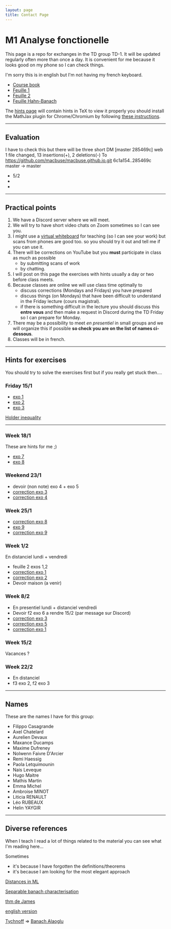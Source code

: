 ```yaml
---
layout: page
title: Contact Page
---
```


# M1 Analyse fonctionelle

This page is a repo for exchanges 
in the TD group TD-1. It will be updated regularly
often more than once a day. It is convenient for
me because it looks good on my phone so I can  check things.


I'm sorry 
this is in english but I'm not having  my french keyboard.

- [Course
    book](https://perso.telecom-paristech.fr/decreuse/_downloads/44d14d51b5d8b66b4a3aa0f6e9d2f9e0/analyse-fonctionnelle.pdf)
- [Feuille 1](./td1-lp.pdf)
- [Feuille 2](./td_duals.pdf)
- [Feuille Hahn-Banach](./td3-Hahn-Banach-bis.pdf)

The [hints page](https://github.com/macbuse/macbuse.github.io/blob/master/FN_ANAL/hints.md) will contain hints in TeX
to view it properly you should install the MathJax plugin
for Chrome/Chromium by following 
[these instructions](https://github.com/orsharir/github-mathjax/issues/37).


--- 

## Evaluation

I have to check this but there will be three short DM
[master 285469c] web
 1 file changed, 13 insertions(+), 2 deletions(-)
To https://github.com/macbuse/macbuse.github.io.git
   6c1a154..285469c  master -> master

- 5/2 
-
-

---

## Practical points

1. We have a Discord server where we will meet.
1. We will try to have short video chats on Zoom sometimes so I can see you.
1. I might use a [virtual whiteboard](https://awwapp.com/#)
for teaching (so I can see your work) but scans from phones are good too.
so you should try it out and tell me if you can use it.
1. There will be corrections on YouTube but you **must** participate in class
   as much as possible 
   - by submitting scans of work 
   - by chatting.
1. I will post on this page the exercises with hints usually a day or two before class meets. 
1. Because classes are online we will use class time optimally to
   - discuss corrections (Mondays and Fridays) you have prepared
   - discuss things (on Mondays) that have been difficult to understand in the Friday lecture (cours magistral).
   - if there is something difficult in the lecture you should discuss this **entre vous** and then make a request in Discord during the TD Friday so I can prepare for Monday.  
1. There may be a possibility to meet *en presentiel* in small groups and we will organize this if possible **so check you are on the list of
names ci-dessous**.
1. Classes will be in french.


---

## Hints for exercises 

You should try to solve the exercises first
but if you really get stuck then....

### Friday 15/1

- [exo 1](https://math.stackexchange.com/questions/242779/limit-of-lp-norm)
- [exo
    2](https://math.stackexchange.com/questions/386381/if-f-in-l-p-cap-l-q-1-leq-p-r-q-infty-then-f-in-l-r)
- [exo
    3](https://math.stackexchange.com/questions/1368174/separability-of-lp-spaces)


[Holder inequality](https://en.wikipedia.org/wiki/H%C3%B6lder%27s_inequality)


---

### Week 18/1

These are hints for me ;)


- [exo 7](https://en.wikipedia.org/wiki/Tychonoff%27s_theorem)
- [exo 8](https://math.stackexchange.com/questions/660418/why-is-l-infty-not-separable/660422#:~:text=is%20an%20uncontably%20infinite%20collection,%E2%84%93%E2%88%9E%20is%20not%20separable.)

### Weekend 23/1

- devoir (non note)  exo 4 + exo 5 
- [correction exo 3](./corr_exo3.pdf)
- [correction exo 4](./corr_exo4.pdf)

### Week 25/1


- [correction exo 8](./corr_1_8.pdf)
- [exo 9](https://math.stackexchange.com/questions/868787/dual-of-l-infty-is-not-l1)
- [correction exo 9](./corr_1_9.pdf)


### Week  1/2

En distanciel lundi + vendredi

- feuille 2 exos 1,2
- [correction exo 1](./corr_f2_1.pdf)
- [correction exo 2](./corr_f2_2.pdf)
- Devoir maison (a venir)

### Week  8/2

- En presentiel lundi + distanciel vendredi
- Devoir f2 exo 6 a rendre 15/2 (par message sur Discord)
- [correction exo 3]()
- [correction exo 5](./corr_f2_5.pdf)
- [correction exo 1](./corr_f3_1.pdf)

### Week 15/2

Vacances ?

### Week  22/2

- En distanciel
- f3 exo 2, f2 exo 3


---
## Names

These are the names I have for this group:

- Filippo Casagrande 
- Axel Chatelard 
- Aurelien Devaux 
- Maxance Ducamps 
- Maxime Dufreney 
- Nolwenn Faivre D'Arcier 
- Remi Haessig 
- Paola Letquimounin 
- Nais Leveque 
- Hugo Maitre 
- Mathis Martin 
- Emma Michel 
- Ambroise MINOT
- Liticia RENAULT
- Léo RUBEAUX
- Helin YAYGIR

---

## Diverse references




When I teach I read a lot of things related to the material
you can see what I'm reading here... 

Sometimes 

- it's because I have forgotten the definitions/theorems
- it's because I am looking for the most elegant approach

[Distances in ML](https://towardsdatascience.com/9-distance-measures-in-data-science-918109d069fa)

[Separable banach characterisation](https://www.jstor.org/stable/2161889?seq=1)

[thm de James](https://fr.wikipedia.org/wiki/Th%C3%A9or%C3%A8me_de_James)

[english version](https://en.wikipedia.org/wiki/James%27s_theorem)

[Tychnoff](https://en.wikipedia.org/wiki/Tychonoff%27s_theorem)
=> [Banach
Alaoglu](https://en.wikipedia.org/wiki/Banach%E2%80%93Alaoglu_theorem)
